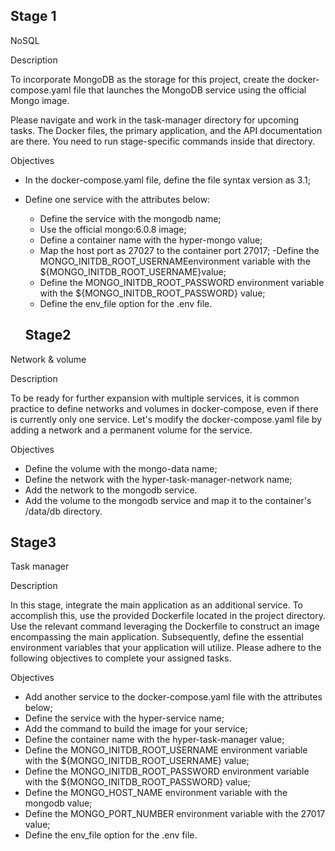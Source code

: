 ## Stage 1

NoSQL

Description

To incorporate MongoDB as the storage for this project, create the docker-compose.yaml file that launches the MongoDB service using the official Mongo image.

Please navigate and work in the task-manager directory for upcoming tasks. The Docker files, the primary application, and the API documentation are there. You need to run stage-specific commands inside that directory.

Objectives

- In the docker-compose.yaml file, define the file syntax version as 3.1;
- Define one service with the attributes below:
  - Define the service with the mongodb name;
  - Use the official mongo:6.0.8 image;
  - Define a container name with the hyper-mongo value;
  - Map the host port as 27027 to the container port 27017;
  -Define the MONGO_INITDB_ROOT_USERNAMEenvironment variable with the ${MONGO_INITDB_ROOT_USERNAME}value;
  - Define the MONGO_INITDB_ROOT_PASSWORD environment variable with the ${MONGO_INITDB_ROOT_PASSWORD} value;
  - Define the env_file option for the .env file.

  

  ## Stage2

Network & volume

Description

To be ready for further expansion with multiple services, it is common practice to define networks and volumes in docker-compose, even if there is currently only one service. Let's modify the docker-compose.yaml file by adding a network and a permanent volume for the service.

Objectives

- Define the volume with the mongo-data name;
- Define the network with the hyper-task-manager-network name;
- Add the network to the mongodb service.
- Add the volume to the mongodb service and map it to the container's /data/db directory.



## Stage3

Task manager

Description

In this stage, integrate the main application as an additional service. To accomplish this, use the provided Dockerfile located in the project directory. Use the relevant command leveraging the Dockerfile to construct an image encompassing the main application. Subsequently, define the essential environment variables that your application will utilize. Please adhere to the following objectives to complete your assigned tasks.

Objectives

- Add another service to the docker-compose.yaml file with the attributes below;
- Define the service with the hyper-service name;
- Add the command to build the image for your service;
- Define the container name with the hyper-task-manager value;
- Define the MONGO_INITDB_ROOT_USERNAME environment variable with the ${MONGO_INITDB_ROOT_USERNAME} value;
- Define the MONGO_INITDB_ROOT_PASSWORD environment variable with the ${MONGO_INITDB_ROOT_PASSWORD} value;
- Define the MONGO_HOST_NAME environment variable with the mongodb value;
- Define the MONGO_PORT_NUMBER environment variable with the 27017 value;
- Define the env_file option for the .env file.